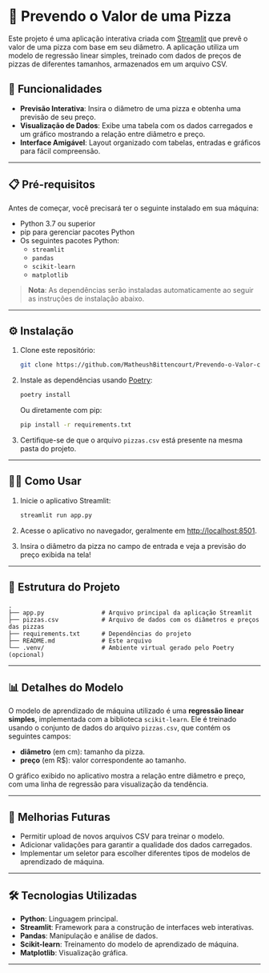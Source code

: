 # 🍕 Prevendo o Valor de uma Pizza

Este projeto é uma aplicação interativa criada com [Streamlit](https://streamlit.io/) que prevê o valor de uma pizza com base em seu diâmetro. A aplicação utiliza um modelo de regressão linear simples, treinado com dados de preços de pizzas de diferentes tamanhos, armazenados em um arquivo CSV.

## 🚀 Funcionalidades

- **Previsão Interativa**: Insira o diâmetro de uma pizza e obtenha uma previsão de seu preço.
- **Visualização de Dados**: Exibe uma tabela com os dados carregados e um gráfico mostrando a relação entre diâmetro e preço.
- **Interface Amigável**: Layout organizado com tabelas, entradas e gráficos para fácil compreensão.

---

## 📋 Pré-requisitos

Antes de começar, você precisará ter o seguinte instalado em sua máquina:

- Python 3.7 ou superior
- pip para gerenciar pacotes Python
- Os seguintes pacotes Python:
  - `streamlit`
  - `pandas`
  - `scikit-learn`
  - `matplotlib`

> **Nota**: As dependências serão instaladas automaticamente ao seguir as instruções de instalação abaixo.

---

## ⚙️ Instalação

1. Clone este repositório:

   ```bash
   git clone https://github.com/MatheushBittencourt/Prevendo-o-Valor-com-ML
   ```

2. Instale as dependências usando [Poetry](https://python-poetry.org/):

   ```bash
   poetry install
   ```

   Ou diretamente com pip:

   ```bash
   pip install -r requirements.txt
   ```

3. Certifique-se de que o arquivo `pizzas.csv` está presente na mesma pasta do projeto.

---

## 🧑‍💻 Como Usar

1. Inicie o aplicativo Streamlit:

   ```bash
   streamlit run app.py
   ```

2. Acesse o aplicativo no navegador, geralmente em [http://localhost:8501](http://localhost:8501).

3. Insira o diâmetro da pizza no campo de entrada e veja a previsão do preço exibida na tela!

---

## 📂 Estrutura do Projeto

```
.
├── app.py                # Arquivo principal da aplicação Streamlit
├── pizzas.csv            # Arquivo de dados com os diâmetros e preços das pizzas
├── requirements.txt      # Dependências do projeto
├── README.md             # Este arquivo
└── .venv/                # Ambiente virtual gerado pelo Poetry (opcional)
```

---

## 📊 Detalhes do Modelo

O modelo de aprendizado de máquina utilizado é uma **regressão linear simples**, implementada com a biblioteca `scikit-learn`. Ele é treinado usando o conjunto de dados do arquivo `pizzas.csv`, que contém os seguintes campos:

- **diâmetro** (em cm): tamanho da pizza.
- **preço** (em R$): valor correspondente ao tamanho.

O gráfico exibido no aplicativo mostra a relação entre diâmetro e preço, com uma linha de regressão para visualização da tendência.

---

## 🤔 Melhorias Futuras

- Permitir upload de novos arquivos CSV para treinar o modelo.
- Adicionar validações para garantir a qualidade dos dados carregados.
- Implementar um seletor para escolher diferentes tipos de modelos de aprendizado de máquina.

---

## 🛠️ Tecnologias Utilizadas

- **Python**: Linguagem principal.
- **Streamlit**: Framework para a construção de interfaces web interativas.
- **Pandas**: Manipulação e análise de dados.
- **Scikit-learn**: Treinamento do modelo de aprendizado de máquina.
- **Matplotlib**: Visualização gráfica.

---

